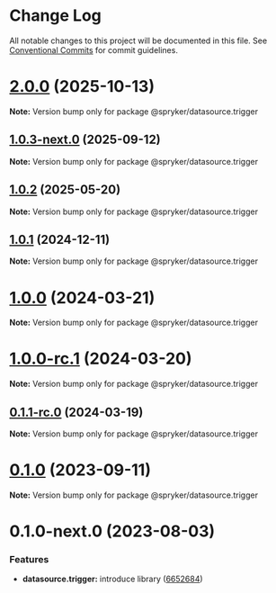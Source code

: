 # Change Log

All notable changes to this project will be documented in this file.
See [Conventional Commits](https://conventionalcommits.org) for commit guidelines.

# [2.0.0](https://github.com/spryker/ui-components/compare/@spryker/datasource.trigger@1.0.3-next.0...@spryker/datasource.trigger@2.0.0) (2025-10-13)

**Note:** Version bump only for package @spryker/datasource.trigger





## [1.0.3-next.0](http://172.31.0.22:9292/spryker-internal-ci/ui-components/compare/@spryker/datasource.trigger@1.0.2...@spryker/datasource.trigger@1.0.3-next.0) (2025-09-12)

**Note:** Version bump only for package @spryker/datasource.trigger





## [1.0.2](http://172.31.0.22:9292/spryker-internal-ci/ui-components/compare/@spryker/datasource.trigger@1.0.1...@spryker/datasource.trigger@1.0.2) (2025-05-20)

**Note:** Version bump only for package @spryker/datasource.trigger





## [1.0.1](http://172.31.0.22:9292/spryker-internal-ci/ui-components/compare/@spryker/datasource.trigger@1.0.0...@spryker/datasource.trigger@1.0.1) (2024-12-11)

**Note:** Version bump only for package @spryker/datasource.trigger





# [1.0.0](https://github.com/spryker/ui-components/compare/@spryker/datasource.trigger@1.0.0-rc.1...@spryker/datasource.trigger@1.0.0) (2024-03-21)

**Note:** Version bump only for package @spryker/datasource.trigger





# [1.0.0-rc.1](https://github.com/spryker/ui-components/compare/@spryker/datasource.trigger@0.1.1-rc.0...@spryker/datasource.trigger@1.0.0-rc.1) (2024-03-20)

**Note:** Version bump only for package @spryker/datasource.trigger





## [0.1.1-rc.0](https://github.com/spryker/ui-components/compare/@spryker/datasource.trigger@0.1.0...@spryker/datasource.trigger@0.1.1-rc.0) (2024-03-19)

**Note:** Version bump only for package @spryker/datasource.trigger





# [0.1.0](https://github.com/spryker/ui-components/compare/@spryker/datasource.trigger@0.1.0-next.0...@spryker/datasource.trigger@0.1.0) (2023-09-11)

**Note:** Version bump only for package @spryker/datasource.trigger





# 0.1.0-next.0 (2023-08-03)


### Features

* **datasource.trigger:** introduce library ([6652684](https://github.com/spryker/ui-components/commit/6652684b847edf63b561e83f8552076554897e2e))
